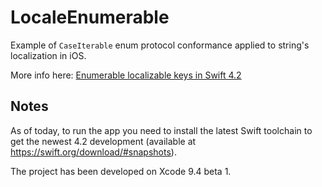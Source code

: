 # LocaleEnumerable

Example of `CaseIterable` enum protocol conformance applied to string's localization in iOS.

More info here: [Enumerable localizable keys in Swift 4.2](https://medium.com/@matsoftware/enumerable-localizable-keys-in-swift-4-2-23c7efd0604b)

## Notes

As of today, to run the app you need to install the latest Swift toolchain to get the newest 4.2 development (available at https://swift.org/download/#snapshots).

The project has been developed on Xcode 9.4 beta 1.
